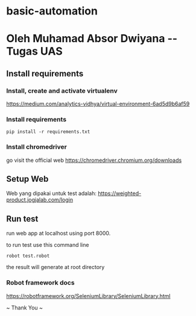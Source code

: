 # basic-automation
# Oleh Muhamad Absor Dwiyana -- Tugas UAS

## Install requirements

  ### Install, create and activate virtualenv

https://medium.com/analytics-vidhya/virtual-environment-6ad5d9b6af59


### Install requirements

    pip install -r requirements.txt

### Install chromedriver
go visit the official web 
https://chromedriver.chromium.org/downloads

## Setup Web
Web yang dipakai untuk test adalah:
https://weighted-product.jogjalab.com/login
  

## Run test
run web app at localhost using port 8000.

to run test use this command line

    robot test.robot

the result will generate at root directory

### Robot framework docs
https://robotframework.org/SeleniumLibrary/SeleniumLibrary.html

~ Thank You ~